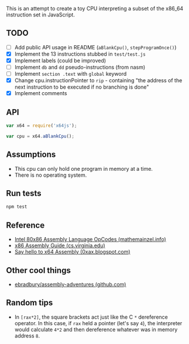 This is an attempt to create a toy CPU interpreting a subset of the x86\_64 instruction set in JavaScript.

## TODO

- [ ] Add public API usage in README (`aBlankCpu()`, `stepProgramOnce()`)
- [x] Implement the 13 instructions stubbed in `test/test.js`
- [x] Implement labels (could be improved)
- [ ] Implement `db` and `dd` pseudo-instructions (from nasm)
- [ ] Implement `section .text` with `global` keyword
- [x] Change cpu.instructionPointer to `rip` - containing "the address of the next instruction to be executed if no branching is done"
- [x] Implement comments

## API

```javascript
var x64 = require('x64js');

var cpu = x64.aBlankCpu();
```

## Assumptions

- This cpu can only hold one program in memory at a time.
- There is no operating system.

## Run tests

```bash
npm test
```

## Reference

- [Intel 80x86 Assembly Language OpCodes (mathemainzel.info)](http://www.mathemainzel.info/files/x86asmref.html#mov)
- [x86 Assembly Guide (cs.virginia.edu)](http://www.cs.virginia.edu/~evans/cs216/guides/x86.html)
- [Say hello to x64 Assembly (0xax.blogspot.com)](http://0xax.blogspot.com/2014/08/say-hello-to-x64-assembly-part-1.html)

## Other cool things

- [ebradbury/assembly-adventures (github.com)](https://github.com/ebradbury/assembly-adventures/blob/master/strlen-args.asm)

## Random tips

- In `[rax*2]`, the square brackets act just like the C `*` dereference operator. In this case, if `rax` held a pointer (let's say `4`), the interpreter would calculate `4*2` and then dereference whatever was in memory address `8`.
